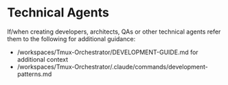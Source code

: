 # Technical Agents
If/when creating developers, architects, QAs or other technical agents refer them to the following for additional guidance:
 - /workspaces/Tmux-Orchestrator/DEVELOPMENT-GUIDE.md for additional context 
 - /workspaces/Tmux-Orchestrator/.claude/commands/development-patterns.md

